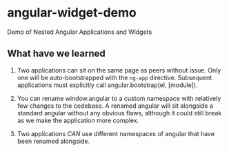 angular-widget-demo
===================

Demo of Nested Angular Applications and Widgets


## What have we learned

1. Two applications can sit on the same page as peers without issue. Only one will be auto-bootstrapped with the `ng-app` directive. Subsequent applications must explicitly call angular.bootstrap(el, [module]).

2. You can rename window.angular to a custom namespace with relatively few changes to the codebase. A renamed angular will sit alongside a standard angular without any obvious flaws, although it could still break as we make the application more complex.

3. Two applications *CAN* use different namespaces of angular that have been renamed alongside.


